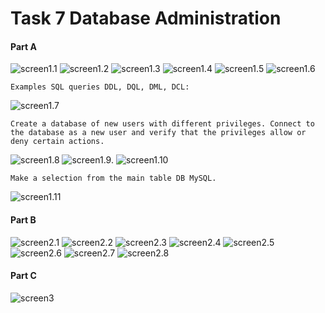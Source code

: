 # Task 7 Database Administration
#### Part A
![screen1.1](https://github.com/NikPryvalov/DevOps_online_Kharkiv_2022Q1Q2/blob/main/m7/screen/screen1.1.png)
![screen1.2](https://github.com/NikPryvalov/DevOps_online_Kharkiv_2022Q1Q2/blob/main/m7/screen/screen1.2.png)
![screen1.3](https://github.com/NikPryvalov/DevOps_online_Kharkiv_2022Q1Q2/blob/main/m7/screen/screen1.3.png)
![screen1.4](https://github.com/NikPryvalov/DevOps_online_Kharkiv_2022Q1Q2/blob/main/m7/screen/screen1.4.png)
![screen1.5](https://github.com/NikPryvalov/DevOps_online_Kharkiv_2022Q1Q2/blob/main/m7/screen/screen1.5.png)
![screen1.6](https://github.com/NikPryvalov/DevOps_online_Kharkiv_2022Q1Q2/blob/main/m7/screen/screen1.6.png)
```
Examples SQL queries DDL, DQL, DML, DCL:
```
![screen1.7](https://github.com/NikPryvalov/DevOps_online_Kharkiv_2022Q1Q2/blob/main/m7/screen/screen1.7.png)
```
Create a database of new users with different privileges. Connect to the database as a new user and verify that the privileges allow or deny certain actions.
```
![screen1.8](https://github.com/NikPryvalov/DevOps_online_Kharkiv_2022Q1Q2/blob/main/m7/screen/screen1.8.png)
![screen1.9.](https://github.com/NikPryvalov/DevOps_online_Kharkiv_2022Q1Q2/blob/main/m7/screen/screen1.9.png)
![screen1.10](https://github.com/NikPryvalov/DevOps_online_Kharkiv_2022Q1Q2/blob/main/m7/screen/screen1.10.png)
```
Make a selection from the main table DB MySQL.
```
![screen1.11](https://github.com/NikPryvalov/DevOps_online_Kharkiv_2022Q1Q2/blob/main/m7/screen/screen1.11.png)
#### Part B
![screen2.1](https://github.com/NikPryvalov/DevOps_online_Kharkiv_2022Q1Q2/blob/main/m7/screen/screen2.1.png)
![screen2.2](https://github.com/NikPryvalov/DevOps_online_Kharkiv_2022Q1Q2/blob/main/m7/screen/screen2.2.png)
![screen2.3](https://github.com/NikPryvalov/DevOps_online_Kharkiv_2022Q1Q2/blob/main/m7/screen/screen2.3.png)
![screen2.4](https://github.com/NikPryvalov/DevOps_online_Kharkiv_2022Q1Q2/blob/main/m7/screen/screen2.4.png)
![screen2.5](https://github.com/NikPryvalov/DevOps_online_Kharkiv_2022Q1Q2/blob/main/m7/screen/screen2.5.png)
![screen2.6](https://github.com/NikPryvalov/DevOps_online_Kharkiv_2022Q1Q2/blob/main/m7/screen/screen2.6.png)
![screen2.7](https://github.com/NikPryvalov/DevOps_online_Kharkiv_2022Q1Q2/blob/main/m7/screen/screen2.7.png)
![screen2.8](https://github.com/NikPryvalov/DevOps_online_Kharkiv_2022Q1Q2/blob/main/m7/screen/screen2.8.png)
#### Part C
![screen3](https://github.com/NikPryvalov/DevOps_online_Kharkiv_2022Q1Q2/blob/main/m7/screen/screen3.png)

